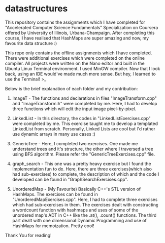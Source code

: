 # datastructures
This repository contains the assignments which I have completed for "Accelerated Computer Science Fundamentals" Specialization on Coursera offered by University of Illinois, Urbana-Champaign. After completing this course, I have realised that HashMaps are super amazing and now, my favourite data structure :)

This repo only contains the offline assignments which I have completed. There were additional exercises which were completed on the online compiler. All projects were written on the Nano editor and built in the Ubuntu Linux Terminal environment. I used MinGW compiler. Now that I look back, using an IDE would've made much more sense. But hey, I learned to use the Terminal! >_

Below is the brief explanation of each folder and my contribution:

1. ImageT - The functions and declarations in files "ImageTransform.cpp" and "ImageTransform.h" were completed by me. Here, I had to develop three functions which will edit the input image pixel-by-pixel. 

2. LinkedList - In this directory, the codes in "LinkedListExercises.cpp" were completed by me. This exercise taught me to develop a templated LinkedList from scratch. Personally, Linked Lists are cool but I'd rather use dynamic arrays in many use cases :)

3. GenericTree - Here, I completed two exercises. One made me understand trees and it's structure, the other where I traversed a tree using BFS algorithm. Please refer the "GenericTreeExercises.cpp" file.

4. graph_search - This one was a pretty heavy exercise but I found the implementation fun to do. Here, there are three exercises(which also had sub-exercises) to complete, the description of which and the code I developed can be found in "GraphSearchExercises.cpp".

5. UnorderedMap - (My Favourite) Basically C++'s STL version of HashMaps. The exercises can be found in "UnorderedMapExercises.cpp". Here, I had to complete three exercises which had sub-exercises in them. The exercises dealt with constructing a wordcount function with hashmaps and uses of some of the unordered map's ADT in C++ like the .at(), .count() functions. The third part dealt with one dimensional Dynamic Programming and use of HashMaps for memoization. Pretty cool!

Thank You for reading!
